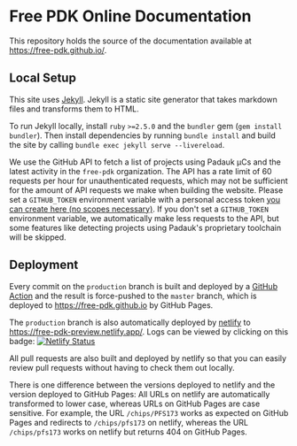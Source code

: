 # Free PDK Online Documentation

This repository holds the source of the documentation available at https://free-pdk.github.io/.

## Local Setup

This site uses [Jekyll](https://jekyllrb.com/).
Jekyll is a static site generator that takes markdown files and transforms them to HTML.

To run Jekyll locally, install `ruby` `>=2.5.0` and the `bundler` gem (`gem install bundler`).
Then install dependencies by running `bundle install` and build the site by calling `bundle exec jekyll serve --livereload`.

We use the GitHub API to fetch a list of projects using Padauk µCs and the latest activity in the `free-pdk` organization.
The API has a rate limit of 60 requests per hour for unauthenticated requests, which may not be sufficient for the amount of API requests we make when building the website.
Please set a `GITHUB_TOKEN` environment variable with a personal access token [you can create here (no scopes necessary)](https://github.com/settings/tokens).
If you don't set a `GITHUB_TOKEN` environment variable, we automatically make less requests to the API, but some features like detecting projects using Padauk's proprietary toolchain will be skipped.

## Deployment

Every commit on the `production` branch is built and deployed by a [GitHub Action](https://github.com/free-pdk/free-pdk.github.io/actions) and the result is force-pushed to the `master` branch, which is deployed to https://free-pdk.github.io by GitHub Pages.

The `production` branch is also automatically deployed by [netlify](https://www.netlify.com/) to https://free-pdk-preview.netlify.app/.
Logs can be viewed by clicking on this badge: [![Netlify Status](https://api.netlify.com/api/v1/badges/d2729f79-e836-460b-a65f-7199eb8f3b97/deploy-status)](https://app.netlify.com/sites/free-pdk-preview/deploys)

All pull requests are also built and deployed by netlify so that you can easily review pull requests without having to check them out locally.

There is one difference between the versions deployed to netlify and the version deployed to GitHub Pages: All URLs on netlify are automatically transformed to lower case, whereas URLs on GitHub Pages are case sensitive. For example, the URL `/chips/PFS173` works as expected on GitHub Pages and redirects to `/chips/pfs173` on netlify, whereas the URL `/chips/pfs173` works on netlify but returns 404 on GitHub Pages.
